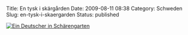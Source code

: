 Title: En tysk i skärgården
Date: 2009-08-11 08:38
Category: Schweden
Slug: en-tysk-i-skaergarden
Status: published

[![Ein Deutscher in
Schärengarten](/pic/tyskeniskargd_s.jpg "Ein Deutscher im Schärengarten")](/pic/tyskeniskargd_l.jpg)

